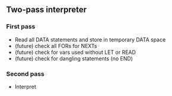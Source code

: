 ## Two-pass interpreter

### First pass

* Read all DATA statements and store in temporary DATA space
* (future) check all FORs for NEXTs
* (future) check for vars used without LET or READ
* (future) check for dangling statements (no END)

### Second pass

* Interpret